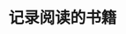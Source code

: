 ---
title: 记录阅读的书籍
banner_img: /img/bg_image/too_any_losing_heroines/silence.png
tags: 
    - 看书
categories: 
    - 看书
---